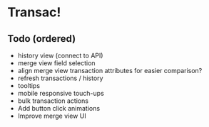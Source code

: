 # Transac!

## Todo (ordered)

- history view (connect to API)
- merge view field selection
- align merge view transaction attributes for easier comparison?
- refresh transactions / history
- tooltips 
- mobile responsive touch-ups
- bulk transaction actions
- Add button click animations
- Improve merge view UI
